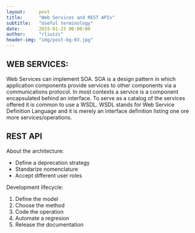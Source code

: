 ```yaml
---
layout:     post
title:      "Web Services and REST APIs"
subtitle:   "Useful terminology"
date:       2015-01-23 00:00:00
author:     "rliuzzi"
header-img: "img/post-bg-03.jpg"
---
```

<h2>WEB SERVICES:</h2>
<p>
Web Services can implement SOA. SOA is a design pattern in which application components provide services to other components via a communications protocol. In most contexts a service is a component encapsulated behind an interface. To serve as a catalog of the services offered it is common to use a WSDL. WSDL stands for Web Service Definition Language and it is merely an interface definition listing one ore more services/operations.
</p>
<h2>REST API</h2>
<p> 
About the architecture:
<ul>
<li>Define a deprecation strategy</li>
<li>Standarize nomenclature</li>
<li>Accept different user roles</li>
</ul>
</p>
<p>
Development lifecycle: 
<ol>
<li>Define the model</li>
<li>Choose the method</li>
<li>Code the operation</li>
<li>Automate a regresion</li>
<li>Release the documentation</li>
</p>
